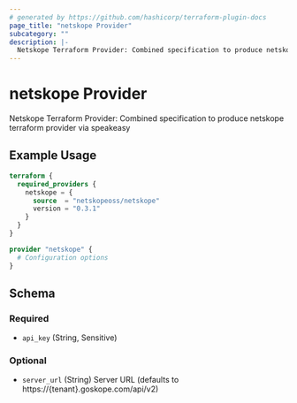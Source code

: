 ```yaml
---
# generated by https://github.com/hashicorp/terraform-plugin-docs
page_title: "netskope Provider"
subcategory: ""
description: |-
  Netskope Terraform Provider: Combined specification to produce netskope terraform provider via speakeasy
---
```


# netskope Provider

Netskope Terraform Provider: Combined specification to produce netskope terraform provider via speakeasy

## Example Usage

```terraform
terraform {
  required_providers {
    netskope = {
      source  = "netskopeoss/netskope"
      version = "0.3.1"
    }
  }
}

provider "netskope" {
  # Configuration options
}
```

<!-- schema generated by tfplugindocs -->
## Schema

### Required

- `api_key` (String, Sensitive)

### Optional

- `server_url` (String) Server URL (defaults to https://{tenant}.goskope.com/api/v2)
